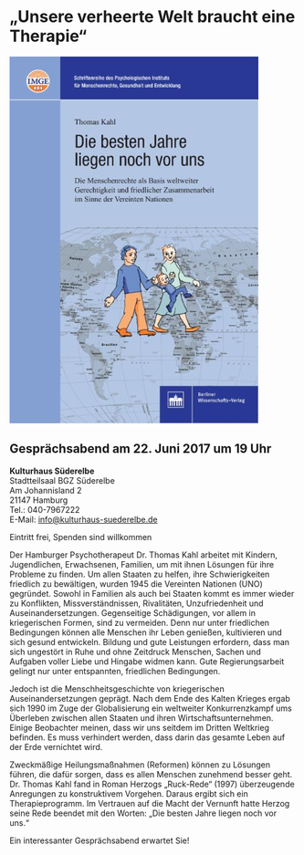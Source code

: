 # „Unsere verheerte Welt braucht eine Therapie“

![](/img/wsb_436x643_Titelbild+die-besten-jahre-liegen-noch-vor-uns.jpg)

## Gesprächsabend am 22. Juni 2017 um 19 Uhr

**Kulturhaus Süderelbe**  
Stadtteilsaal BGZ Süderelbe  
Am Johannisland 2  
21147 Hamburg  
Tel.: 040-7967222  
E-Mail: <info@kulturhaus-suederelbe.de>  

Eintritt frei, Spenden sind willkommen

Der Hamburger Psychotherapeut Dr. Thomas Kahl arbeitet mit Kindern,
Jugendlichen, Erwachsenen, Familien, um mit ihnen Lösungen für ihre
Probleme zu finden. Um allen Staaten zu helfen, ihre Schwierigkeiten
friedlich zu bewältigen, wurden 1945 die Vereinten Nationen (UNO)
gegründet. Sowohl in Familien als auch bei Staaten kommt es immer wieder
zu Konflikten, Missverständnissen, Rivalitäten, Unzufriedenheit und
Auseinandersetzungen. Gegenseitige Schädigungen, vor allem in
kriegerischen Formen, sind zu vermeiden. Denn nur unter friedlichen
Bedingungen können alle Menschen ihr Leben genießen, kultivieren und
sich gesund entwickeln. Bildung und gute Leistungen erfordern, dass man
sich ungestört in Ruhe und ohne Zeitdruck Menschen, Sachen und Aufgaben
voller Liebe und Hingabe widmen kann. Gute Regierungsarbeit gelingt nur
unter entspannten, friedlichen Bedingungen.

Jedoch ist die Menschheitsgeschichte von kriegerischen
Auseinandersetzungen geprägt. Nach dem Ende des Kalten Krieges ergab
sich 1990 im Zuge der Globalisierung ein weltweiter Konkurrenzkampf ums
Überleben zwischen allen Staaten und ihren Wirtschaftsunternehmen.
Einige Beobachter meinen, dass wir uns seitdem im Dritten Weltkrieg
befinden. Es muss verhindert werden, dass darin das gesamte Leben auf
der Erde vernichtet wird.

Zweckmäßige Heilungsmaßnahmen (Reformen) können zu Lösungen führen, die
dafür sorgen, dass es allen Menschen zunehmend besser geht. Dr. Thomas
Kahl fand in Roman Herzogs „Ruck-Rede“ (1997) überzeugende Anregungen zu
konstruktivem Vorgehen. Daraus ergibt sich ein Therapieprogramm. Im
Vertrauen auf die Macht der Vernunft hatte Herzog seine Rede beendet mit
den Worten: „Die besten Jahre liegen noch vor uns.“

Ein interessanter Gesprächsabend erwartet Sie!
